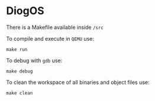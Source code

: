 # DiogOS

There is a Makefile available inside ```/src```

To compile and execute in ```QEMU``` use:
```
make run
```

To debug with ```gdb``` use:
```
make debug
```

To clean the workspace of all binaries and object files use:
```
make clean
```
